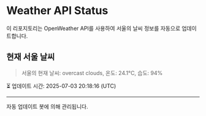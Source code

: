 
# Weather API Status

이 리포지토리는 OpenWeather API를 사용하여 서울의 날씨 정보를 자동으로 업데이트합니다.

## 현재 서울 날씨
> 서울의 현재 날씨: overcast clouds, 온도: 24.1°C, 습도: 94%

⏳ 업데이트 시간: 2025-07-03 20:18:16 (UTC)

---
자동 업데이트 봇에 의해 관리됩니다.
